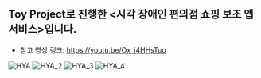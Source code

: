 ## Toy Project로 진행한 <시각 장애인 편의점 쇼핑 보조 앱 서비스>입니다.

- 참고 영상 링크: https://youtu.be/Ox_i4HHsTuo


![HYA](https://user-images.githubusercontent.com/60762935/222934674-f4c45988-9332-4da1-8847-a279135faf3c.jpg)
![HYA_2](https://user-images.githubusercontent.com/60762935/222934712-7a748128-ec39-4d7a-9243-40794b61cec4.jpg)
![HYA_3](https://user-images.githubusercontent.com/60762935/222934713-b646d57e-8a98-492e-b6c9-bad6c3c70d49.jpg)
![HYA_4](https://user-images.githubusercontent.com/60762935/222934714-7bf38e3d-b93e-4a12-b2ea-27f0a4b12581.jpg)
